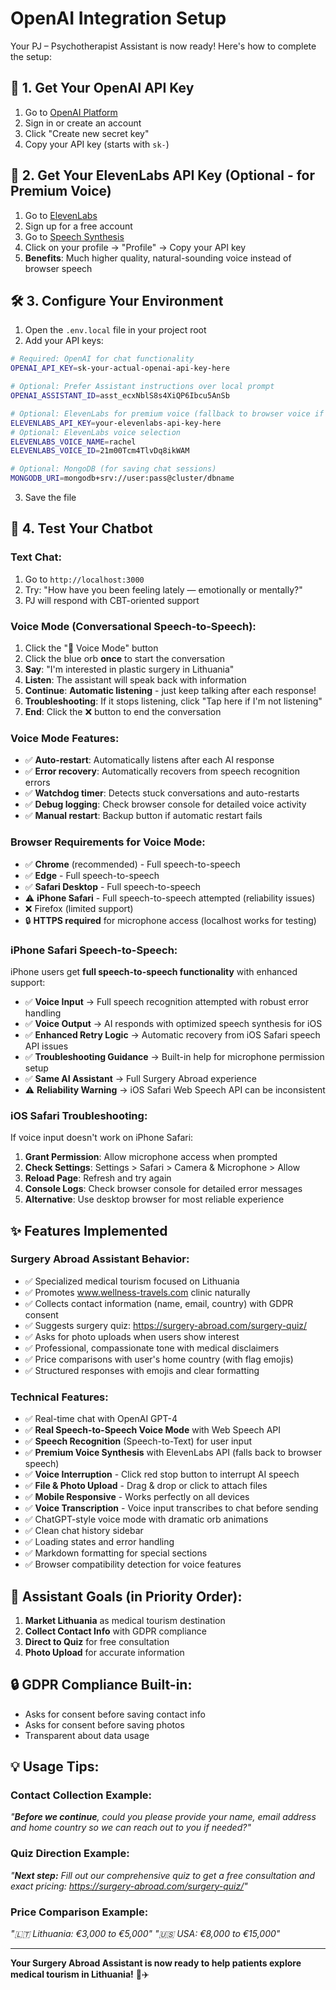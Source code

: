 # OpenAI Integration Setup

Your PJ – Psychotherapist Assistant is now ready! Here's how to complete the setup:

## 🔑 **1. Get Your OpenAI API Key**

1. Go to [OpenAI Platform](https://platform.openai.com/api-keys)
2. Sign in or create an account
3. Click "Create new secret key"
4. Copy your API key (starts with `sk-`)

## 🎤 **2. Get Your ElevenLabs API Key (Optional - for Premium Voice)**

1. Go to [ElevenLabs](https://elevenlabs.io/)
2. Sign up for a free account
3. Go to [Speech Synthesis](https://elevenlabs.io/app/speech-synthesis)
4. Click on your profile → "Profile" → Copy your API key
5. **Benefits**: Much higher quality, natural-sounding voice instead of browser speech

## 🛠️ **3. Configure Your Environment**

1. Open the `.env.local` file in your project root
2. Add your API keys:

```bash
# Required: OpenAI for chat functionality
OPENAI_API_KEY=sk-your-actual-openai-api-key-here

# Optional: Prefer Assistant instructions over local prompt
OPENAI_ASSISTANT_ID=asst_ecxNblS8s4XiQP6Ibcu5AnSb

# Optional: ElevenLabs for premium voice (fallback to browser voice if not set)
ELEVENLABS_API_KEY=your-elevenlabs-api-key-here
# Optional: ElevenLabs voice selection
ELEVENLABS_VOICE_NAME=rachel
ELEVENLABS_VOICE_ID=21m00Tcm4TlvDq8ikWAM

# Optional: MongoDB (for saving chat sessions)
MONGODB_URI=mongodb+srv://user:pass@cluster/dbname
```

3. Save the file

## 🚀 **4. Test Your Chatbot**

### **Text Chat:**
1. Go to `http://localhost:3000`
2. Try: "How have you been feeling lately — emotionally or mentally?"
3. PJ will respond with CBT-oriented support

### **Voice Mode (Conversational Speech-to-Speech):**
1. Click the "🎤 Voice Mode" button
2. Click the blue orb **once** to start the conversation
3. **Say**: "I'm interested in plastic surgery in Lithuania"
4. **Listen**: The assistant will speak back with information
5. **Continue**: **Automatic listening** - just keep talking after each response!
6. **Troubleshooting**: If it stops listening, click "Tap here if I'm not listening"
7. **End**: Click the ❌ button to end the conversation

### **Voice Mode Features:**
- ✅ **Auto-restart**: Automatically listens after each AI response
- ✅ **Error recovery**: Automatically recovers from speech recognition errors  
- ✅ **Watchdog timer**: Detects stuck conversations and auto-restarts
- ✅ **Debug logging**: Check browser console for detailed voice activity
- ✅ **Manual restart**: Backup button if automatic restart fails

### **Browser Requirements for Voice Mode:**
- ✅ **Chrome** (recommended) - Full speech-to-speech
- ✅ **Edge** - Full speech-to-speech
- ✅ **Safari Desktop** - Full speech-to-speech  
- ⚠️ **iPhone Safari** - Full speech-to-speech attempted (reliability issues)
- ❌ Firefox (limited support)
- 🔒 **HTTPS required** for microphone access (localhost works for testing)

### **iPhone Safari Speech-to-Speech:**
iPhone users get **full speech-to-speech functionality** with enhanced support:
- ✅ **Voice Input** → Full speech recognition attempted with robust error handling
- ✅ **Voice Output** → AI responds with optimized speech synthesis for iOS
- ✅ **Enhanced Retry Logic** → Automatic recovery from iOS Safari speech API issues
- ✅ **Troubleshooting Guidance** → Built-in help for microphone permission setup
- ✅ **Same AI Assistant** → Full Surgery Abroad experience
- ⚠️ **Reliability Warning** → iOS Safari Web Speech API can be inconsistent

### **iOS Safari Troubleshooting:**
If voice input doesn't work on iPhone Safari:
1. **Grant Permission**: Allow microphone access when prompted
2. **Check Settings**: Settings > Safari > Camera & Microphone > Allow
3. **Reload Page**: Refresh and try again
4. **Console Logs**: Check browser console for detailed error messages
5. **Alternative**: Use desktop browser for most reliable experience

## ✨ **Features Implemented**

### **Surgery Abroad Assistant Behavior:**
- ✅ Specialized medical tourism focused on Lithuania
- ✅ Promotes www.wellness-travels.com clinic naturally
- ✅ Collects contact information (name, email, country) with GDPR consent
- ✅ Suggests surgery quiz: https://surgery-abroad.com/surgery-quiz/
- ✅ Asks for photo uploads when users show interest
- ✅ Professional, compassionate tone with medical disclaimers
- ✅ Price comparisons with user's home country (with flag emojis)
- ✅ Structured responses with emojis and clear formatting

### **Technical Features:**
- ✅ Real-time chat with OpenAI GPT-4
- ✅ **Real Speech-to-Speech Voice Mode** with Web Speech API
- ✅ **Speech Recognition** (Speech-to-Text) for user input
- ✅ **Premium Voice Synthesis** with ElevenLabs API (falls back to browser speech)
- ✅ **Voice Interruption** - Click red stop button to interrupt AI speech
- ✅ **File & Photo Upload** - Drag & drop or click to attach files
- ✅ **Mobile Responsive** - Works perfectly on all devices
- ✅ **Voice Transcription** - Voice input transcribes to chat before sending
- ✅ ChatGPT-style voice mode with dramatic orb animations
- ✅ Clean chat history sidebar
- ✅ Loading states and error handling
- ✅ Markdown formatting for special sections
- ✅ Browser compatibility detection for voice features

## 🎯 **Assistant Goals (in Priority Order):**

1. **Market Lithuania** as medical tourism destination
2. **Collect Contact Info** with GDPR compliance  
3. **Direct to Quiz** for free consultation
4. **Photo Upload** for accurate information

## 🔒 **GDPR Compliance Built-in:**
- Asks for consent before saving contact info
- Asks for consent before saving photos
- Transparent about data usage

## 💡 **Usage Tips:**

### **Contact Collection Example:**
*"**Before we continue**, could you please provide your name, email address and home country so we can reach out to you if needed?"*

### **Quiz Direction Example:**
*"**Next step:** Fill out our comprehensive quiz to get a free consultation and exact pricing: https://surgery-abroad.com/surgery-quiz/"*

### **Price Comparison Example:**
*"🇱🇹 Lithuania: €3,000 to €5,000"*
*"🇺🇸 USA: €8,000 to €15,000"*

---

**Your Surgery Abroad Assistant is now ready to help patients explore medical tourism in Lithuania!** 🏥✈️